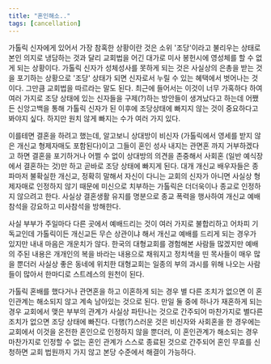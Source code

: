 ```yaml
---
title: "혼인해소.."
tags: [cancellation]
---
```


가톨릭 신자에게 있어서 가장 참혹한 상황이란 것은 소위 '조당'이라고 불리우는 상태로 본인 의지로 냉담하는 것과 달리 교회법을 어긴 대가로 미사 봉헌시에 영성체를 할 수 없게 되는 상황이다. 가톨릭 신자가 성체성사를 못하게 되는 것은 사실상의 은총을 받는 것을 포기하는 상황으로 '조당' 상태가 되면 신자로서 누릴 수 있는 혜택에서 벗어나는 것이다. 그만큼 교회법을 따르라는 말도 된다. 최근에 들어서는 이것이 너무 가혹하다 하여 여러 가지로 조당 상태에 있는 신자들을 구제(?)하는 방안들이 생겨났다고 하는데 어쨌든 신앙고백을 통해 가톨릭 신자가 된 이후에 조당상태에 빠지지 않는 것이 중요하다고 봐야지 싶다. 하지만 원치 않게 빠지는 수가 여러 가지 있다.

이를테면 결혼을 하려고 했는데, 알고보니 상대방이 비신자 (가톨릭에서 영세를 받지 않은 개신교 형제자매도 포함된다)이고 그들이 혼인 성사 내지는 관면혼 까지 거부하겠다고 하면 결혼을 포기하거나 어쩔 수 없이 상대방의 의견을 존중해서 사회혼 (일반 예식장에서 결혼하는 것)만 하고 곧바로 조당 상태에 빠지게 된다. 대개 개신교 배우자들은 종파마저 불확실한 개신교, 정확히 말해서 자신이 다니는 교회의 신자가 아니면 사실상 형제자매로 인정하지 않기 때문에 미신으로 치부하는 가톨릭은 더더욱이나 종교로 인정하지 않으려고 한다. 사실상 결혼생활 유지를 명분으로 종교 폭력을 행사하여 개신교 예배 참석을 강요하고 미사참석을 방해한다.

사실 부부가 주일마다 다른 곳에서 예배드리는 것이 여러 가지로 불합리하고 어차피 기독교인데 가톨릭이든 개신교든 무슨 상관이냐 해서 개신교 예배를 드리게 되는 경우가 있지만 내내 마음은 개운치가 않다. 한국의 대형교회를 경험해본 사람들 많겠지만 예배의 주된 내용은 개개인의 복을 바라는 내용으로 채워지고 정치색을 띤 목사들이 매우 많을 뿐더러 사실상 좋은 동네에 위치한 대형교회는 일종의 부의 과시를 위해 나오는 사람들이 많아서 한마디로 스트레스의 원천이 된다.

가톨릭 혼배를 했다거나 관면혼을 하고 이혼하게 되는 경우 별 다른 조치가 없으면 이 혼인관계는 해소되지 않고 계속 남아있는 것으로 된다. 만일 둘 중에 하나가 재혼하게 되는 경우 교회에서 맺은 부부의 관계가 사실상 파탄나는 것으로 간주되어 마찬가지로 별다른 조치가 없으면 조당 상태에 빠진다. 다행(?)스러운 것은 비신자와 사회혼을 한 경우에는 교회에서 이것을 온전한 혼인으로 인정하지 않을 뿐더러, 이 혼인관계가 해소되는 경우 마찬가지로 인정할 수 없는 혼인 관계가 스스로 종료된 것으로 간주되어 혼인 무효를 신청하면 교회 법원까지 가지 않고 본당 수준에서 해결이 가능하다.
